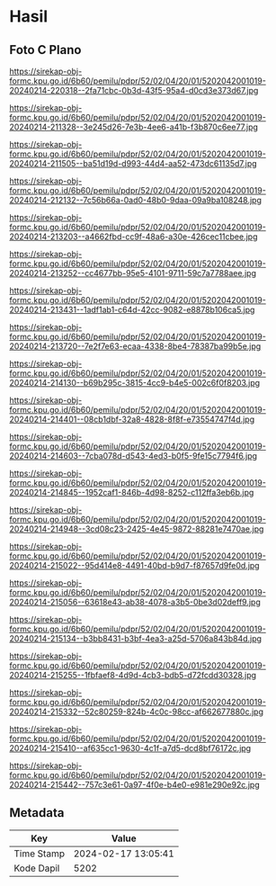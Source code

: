 # Hasil

## Foto C Plano

https://sirekap-obj-formc.kpu.go.id/6b60/pemilu/pdpr/52/02/04/20/01/5202042001019-20240214-220318--2fa71cbc-0b3d-43f5-95a4-d0cd3e373d67.jpg

https://sirekap-obj-formc.kpu.go.id/6b60/pemilu/pdpr/52/02/04/20/01/5202042001019-20240214-211328--3e245d26-7e3b-4ee6-a41b-f3b870c6ee77.jpg

https://sirekap-obj-formc.kpu.go.id/6b60/pemilu/pdpr/52/02/04/20/01/5202042001019-20240214-211505--ba51d19d-d993-44d4-aa52-473dc61135d7.jpg

https://sirekap-obj-formc.kpu.go.id/6b60/pemilu/pdpr/52/02/04/20/01/5202042001019-20240214-212132--7c56b66a-0ad0-48b0-9daa-09a9ba108248.jpg

https://sirekap-obj-formc.kpu.go.id/6b60/pemilu/pdpr/52/02/04/20/01/5202042001019-20240214-213203--a4662fbd-cc9f-48a6-a30e-426cec11cbee.jpg

https://sirekap-obj-formc.kpu.go.id/6b60/pemilu/pdpr/52/02/04/20/01/5202042001019-20240214-213252--cc4677bb-95e5-4101-9711-59c7a7788aee.jpg

https://sirekap-obj-formc.kpu.go.id/6b60/pemilu/pdpr/52/02/04/20/01/5202042001019-20240214-213431--1adf1ab1-c64d-42cc-9082-e8878b106ca5.jpg

https://sirekap-obj-formc.kpu.go.id/6b60/pemilu/pdpr/52/02/04/20/01/5202042001019-20240214-213720--7e2f7e63-ecaa-4338-8be4-78387ba99b5e.jpg

https://sirekap-obj-formc.kpu.go.id/6b60/pemilu/pdpr/52/02/04/20/01/5202042001019-20240214-214130--b69b295c-3815-4cc9-b4e5-002c6f0f8203.jpg

https://sirekap-obj-formc.kpu.go.id/6b60/pemilu/pdpr/52/02/04/20/01/5202042001019-20240214-214401--08cb1dbf-32a8-4828-8f8f-e73554747f4d.jpg

https://sirekap-obj-formc.kpu.go.id/6b60/pemilu/pdpr/52/02/04/20/01/5202042001019-20240214-214603--7cba078d-d543-4ed3-b0f5-9fe15c7794f6.jpg

https://sirekap-obj-formc.kpu.go.id/6b60/pemilu/pdpr/52/02/04/20/01/5202042001019-20240214-214845--1952caf1-846b-4d98-8252-c112ffa3eb6b.jpg

https://sirekap-obj-formc.kpu.go.id/6b60/pemilu/pdpr/52/02/04/20/01/5202042001019-20240214-214948--3cd08c23-2425-4e45-9872-88281e7470ae.jpg

https://sirekap-obj-formc.kpu.go.id/6b60/pemilu/pdpr/52/02/04/20/01/5202042001019-20240214-215022--95d414e8-4491-40bd-b9d7-f87657d9fe0d.jpg

https://sirekap-obj-formc.kpu.go.id/6b60/pemilu/pdpr/52/02/04/20/01/5202042001019-20240214-215056--63618e43-ab38-4078-a3b5-0be3d02deff9.jpg

https://sirekap-obj-formc.kpu.go.id/6b60/pemilu/pdpr/52/02/04/20/01/5202042001019-20240214-215134--b3bb8431-b3bf-4ea3-a25d-5706a843b84d.jpg

https://sirekap-obj-formc.kpu.go.id/6b60/pemilu/pdpr/52/02/04/20/01/5202042001019-20240214-215255--1fbfaef8-4d9d-4cb3-bdb5-d72fcdd30328.jpg

https://sirekap-obj-formc.kpu.go.id/6b60/pemilu/pdpr/52/02/04/20/01/5202042001019-20240214-215332--52c80259-824b-4c0c-98cc-af662677880c.jpg

https://sirekap-obj-formc.kpu.go.id/6b60/pemilu/pdpr/52/02/04/20/01/5202042001019-20240214-215410--af635cc1-9630-4c1f-a7d5-dcd8bf76172c.jpg

https://sirekap-obj-formc.kpu.go.id/6b60/pemilu/pdpr/52/02/04/20/01/5202042001019-20240214-215442--757c3e61-0a97-4f0e-b4e0-e981e290e92c.jpg


## Metadata

| Key        | Value               |
| ---------- | ------------------- |
| Time Stamp | 2024-02-17 13:05:41 |
| Kode Dapil | 5202                |




